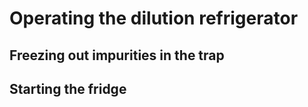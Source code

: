 # Operating the dilution refrigerator

## Freezing out impurities in the trap

## Starting the fridge